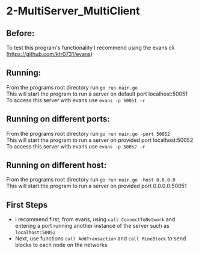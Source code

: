 # 2-MultiServer_MultiClient

## Before:
To test this program's functionality I recommend using the evans cli (https://github.com/ktr0731/evans)

## Running:
From the programs root directory run `go run main.go` \
This will start the program to run a server on default port localhost:50051 \
To access this server with evans use `evans -p 50051 -r`

## Running on different ports:
From the programs root directory run `go run main.go -port 50052` \
This will start the program to run a server on provided port localhost:50052 \
To access this server with evans use `evans -p 50052 -r`

## Running on different host:
From the programs root directory run `go run main.go -host 0.0.0.0` \
This will start the program to run a server on provided port 0.0.0.0:50051

## First Steps
- I recommend first, from evans, using `call ConnectToNetwork` and entering a port running another instance of the server such as `localhost:50052`
- Next, use functions `call AddTransaction` and `call MineBlock` to send blocks to each node on the networks
